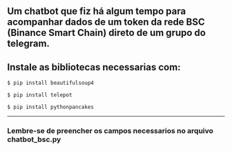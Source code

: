 ## Um chatbot que fiz há algum tempo para acompanhar dados de um token da rede BSC (Binance Smart Chain) direto de um grupo do telegram.


**Instale as bibliotecas necessarias com:**
---
```
$ pip install beautifulsoup4
```
```
$ pip install telepot
```
```
$ pip install pythonpancakes
```
---

### Lembre-se de preencher os campos necessarios no arquivo chatbot_bsc.py 

